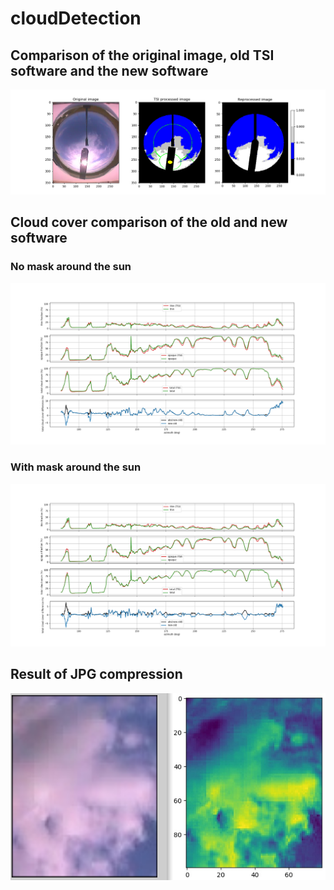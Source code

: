 # cloudDetection

## Comparison of the original image, old TSI software and the new software
![alt text](results/semi_clouds.png "Semi cloudy")

## Cloud cover comparison of the old and new software
### No mask around the sun
![alt text](results/skycovercomparison_nosundisk.png "Sky cover comparison")
### With mask around the sun
![alt text](results/skycovercomparison_sundisk.png "Sky cover comparison")

## Result of JPG compression
![alt text](results/jpegcompressionresult.png "JPEG compression")
